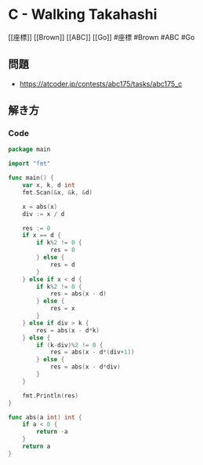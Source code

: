 # C - Walking Takahashi
[[座標]] [[Brown]] [[ABC]] [[Go]]
#座標 #Brown #ABC #Go 

## 問題
- https://atcoder.jp/contests/abc175/tasks/abc175_c

## 解き方
### Code
```go
package main

import "fmt"

func main() {
	var x, k, d int
	fmt.Scan(&x, &k, &d)

	x = abs(x)
	div := x / d

	res := 0
	if x == d {
		if k%2 != 0 {
			res = 0
		} else {
			res = d
		}
	} else if x < d {
		if k%2 != 0 {
			res = abs(x - d)
		} else {
			res = x
		}
	} else if div > k {
		res = abs(x - d*k)
	} else {
		if (k-div)%2 != 0 {
			res = abs(x - d*(div+1))
		} else {
			res = abs(x - d*div)
		}
	}

	fmt.Println(res)
}

func abs(a int) int {
	if a < 0 {
		return -a
	}
	return a
}
```